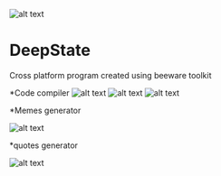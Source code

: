 
![alt text](https://deaf-mute-pump.000webhostapp.com/im.png)
# DeepState
Cross platform program created using beeware toolkit

*Code compiler
![alt text](https://i.ibb.co/pxwYDZT/rex-cap.png)
![alt text](https://deaf-mute-pump.000webhostapp.com/rex-list.png)
![alt text](https://deaf-mute-pump.000webhostapp.com/rex.png)

*Memes generator

![alt text](https://deaf-mute-pump.000webhostapp.com/memes-cap.png)

*quotes generator

![alt text](https://deaf-mute-pump.000webhostapp.com/quotes-cap.png)
